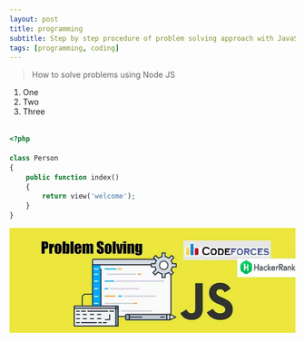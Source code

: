 ```yaml
---
layout: post
title: programming
subtitle: Step by step procedure of problem solving approach with JavaScript and NodeJS
tags: [programming, coding]
---
```


> How to solve problems using Node JS

1. One
1. Two
1. Three

```php

<?php

class Person
{
    public function index()
    {
        return view('welcome');
    }
}
```

![Image Code](../assets/img/2021-03-05_23-01.png)


